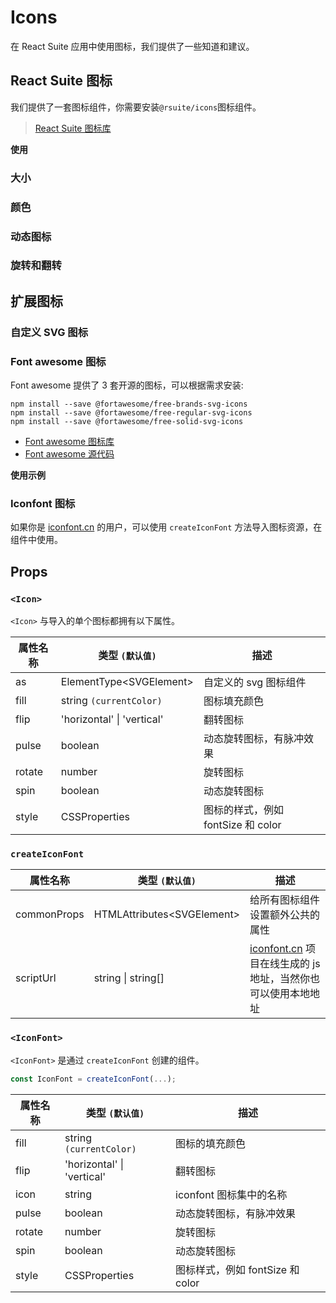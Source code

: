 # Icons

在 React Suite 应用中使用图标，我们提供了一些知道和建议。

## React Suite 图标

我们提供了一套图标组件，你需要安装`@rsuite/icons`图标组件。

> [React Suite 图标库](/zh/tools/icons)

<!--{include:(components/icon/fragments/install.md)}-->

**使用**

<!--{include:(components/icon/fragments/import.md)}-->

### 大小

<!--{include:`size.md`}-->

### 颜色

<!--{include:`color.md`}-->

### 动态图标

<!--{include:`spin.md`}-->

### 旋转和翻转

<!--{include:`rotate.md`}-->

## 扩展图标

### 自定义 SVG 图标

<!--{include:`custom-svg.md`}-->

### Font awesome 图标

Font awesome 提供了 3 套开源的图标，可以根据需求安装:

```
npm install --save @fortawesome/free-brands-svg-icons
npm install --save @fortawesome/free-regular-svg-icons
npm install --save @fortawesome/free-solid-svg-icons
```

- [Font awesome 图标库](https://fontawesome.com/icons?d=listing&m=free)
- [Font awesome 源代码](https://github.com/FortAwesome/Font-Awesome/tree/master/js-packages/%40fortawesome)

**使用示例**

<!--{include:`custom-font-awesome.md`}-->

### Iconfont 图标

如果你是 [iconfont.cn](https://iconfont.cn) 的用户，可以使用 `createIconFont` 方法导入图标资源，在组件中使用。

<!--{include:`create-icon-font.md`}-->

## Props

### `<Icon>`

`<Icon>` 与导入的单个图标都拥有以下属性。

| 属性名称 | 类型 `(默认值)`                | 描述                               |
| -------- | ------------------------------ | ---------------------------------- |
| as       | ElementType&lt;SVGElement&gt;  | 自定义的 svg 图标组件              |
| fill     | string `(currentColor)`        | 图标填充颜色                       |
| flip     | 'horizontal' &#124; 'vertical' | 翻转图标                           |
| pulse    | boolean                        | 动态旋转图标，有脉冲效果           |
| rotate   | number                         | 旋转图标                           |
| spin     | boolean                        | 动态旋转图标                       |
| style    | CSSProperties                  | 图标的样式，例如 fontSize 和 color |

### `createIconFont`

| 属性名称    | 类型 `(默认值)`                  | 描述                                                                                |
| ----------- | -------------------------------- | ----------------------------------------------------------------------------------- |
| commonProps | HTMLAttributes&lt;SVGElement&gt; | 给所有图标组件设置额外公共的属性                                                    |
| scriptUrl   | string &#124; string[]           | [iconfont.cn](https://iconfont.cn) 项目在线生成的 js 地址，当然你也可以使用本地地址 |

### `<IconFont>`

`<IconFont>` 是通过 `createIconFont` 创建的组件。

```js
const IconFont = createIconFont(...);
```

| 属性名称 | 类型 `(默认值)`                | 描述                             |
| -------- | ------------------------------ | -------------------------------- |
| fill     | string `(currentColor)`        | 图标的填充颜色                   |
| flip     | 'horizontal' &#124; 'vertical' | 翻转图标                         |
| icon     | string                         | iconfont 图标集中的名称          |
| pulse    | boolean                        | 动态旋转图标，有脉冲效果         |
| rotate   | number                         | 旋转图标                         |
| spin     | boolean                        | 动态旋转图标                     |
| style    | CSSProperties                  | 图标样式，例如 fontSize 和 color |
